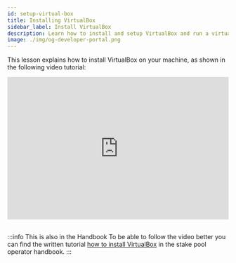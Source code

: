 ```yaml
---
id: setup-virtual-box
title: Installing VirtualBox
sidebar_label: Install VirtualBox
description: Learn how to install and setup VirtualBox and run a virtual Linux machine on it
image: ./img/og-developer-portal.png
---
```


This lesson explains how to install VirtualBox on your machine, as shown in the following video tutorial:

<iframe width="100%" height="325" src="https://www.youtube.com/embed/jYisjnTxtms" frameborder="0" allow="accelerometer; autoplay; clipboard-write; encrypted-media; gyroscope; picture-in-picture" allowfullscreen></iframe>
<br/><br/>  

:::info This is also in the Handbook 
To be able to follow the video better you can find the written tutorial [how to install VirtualBox](../handbook/setup-virtual-box-written) in the stake pool operator handbook.
:::
